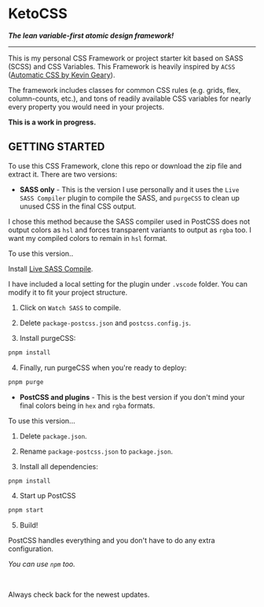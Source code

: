 # KetoCSS

**_The lean variable-first atomic design framework!_**

---

This is my personal CSS Framework or project starter kit based on SASS (SCSS) and CSS Variables. This Framework is heavily inspired by `ACSS` ([Automatic CSS by Kevin Geary](https://automaticcss.com/)).

The framework includes classes for common CSS rules (e.g. grids, flex, column-counts, etc.), and tons of readily available CSS variables for nearly every property you would need in your projects.

**This is a work in progress.**

## GETTING STARTED

To use this CSS Framework, clone this repo or download the zip file and extract it. There are two versions:

- **SASS only** - This is the version I use personally and it uses the `Live SASS Compiler` plugin to compile the SASS, and `purgeCSS` to clean up unused CSS in the final CSS output.

I chose this method because the SASS compiler used in PostCSS does not output colors as `hsl` and forces transparent variants to output as `rgba` too. I want my compiled colors to remain in `hsl` format.

To use this version..

Install [Live SASS Compile](https://marketplace.visualstudio.com/items?itemName=glenn2223.live-sass&ssr=false).

I have included a local setting for the plugin under `.vscode` folder. You can modify it to fit your project structure.

1. Click on `Watch SASS` to compile.

2. Delete `package-postcss.json` and `postcss.config.js`.

3. Install purgeCSS:

```bash
pnpm install
```

4. Finally, run purgeCSS when you're ready to deploy:

```bash
pnpm purge
```

- **PostCSS and plugins** - This is the best version if you don't mind your final colors being in `hex` and `rgba` formats.

To use this version...

1. Delete `package.json`.

2. Rename `package-postcss.json` to `package.json`.

3. Install all dependencies:

```bash
pnpm install
```

4. Start up PostCSS

```bash
pnpm start
```

5. Build!

PostCSS handles everything and you don't have to do any extra configuration.

_You can use `npm` too._

<br>

Always check back for the newest updates.
